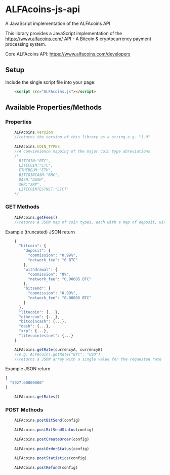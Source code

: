 # ALFAcoins-js-api
A JavaScript implementation of the ALFAcoins API

This library provides a JavaScript implementation of the https://www.alfacoins.com/ API - A Bitcoin & cryptocurrency payment processing system.

Core ALFAcoins API: https://www.alfacoins.com/developers


## Setup

Include the single script file into your page:

```html
    <script src="ALFAcoins.js"></script>
```

## Available Properties/Methods

### Properties

```javascript
    ALFAcoins.version
    //returns the version of this library as a string e.g. "1.0"
    
    ALFAcoins.COIN_TYPES
    //A convienience mapping of the major coin type abreviations
    /*
      BITCOIN:"BTC",
      LITECOIN:"LTC",
      ETHEREUM:"ETH",
      BITCOINCASH:"BHC",
      DASH:"DASH",
      XRP:"XRP",
      LITECOINTESTNET:"LTCT"
    */
```

### GET Methods

```javascript
    ALFAcoins.getFees()
    //returns a JSON map of coin types, each with a map of deposit, withdrawal, and bitsend comissions/fees:
```

Example (truncated) JSON return

```javascript
    {
      "bitcoin": {
        "deposit": {
          "commission": "0.99%",
          "network_fee": "0 BTC"
        },
        "withdrawal": {
          "commission": "0%",
          "network_fee": "0.00005 BTC"
        },
        "bitsend": {
          "commission": "0.99%",
          "network_fee": "0.00005 BTC"
        }
      },
      "litecoin": {...},
      "ethereum": {...},
      "bitcoincash": {...},
      "dash": {...},
      "xrp": {...},
      "litecointestnet": {...}
    }
```

```javascript
    ALFAcoins.getRate(currencyA, currencyB)
    //e.g. ALFAcoins.getRate("BTC", "USD")
    //returns a JSON array with a single value for the requested rate
```

Example JSON return

```javascript
[
  "3927.60000000"
]
```

```javascript
    ALFAcoins.getRates()
```

### POST Methods

```javascript
    ALFAcoins.postBitSend(config)
    
    ALFAcoins.postBitSendStatus(config)
    
    ALFAcoins.postCreateOrder(config)
    
    ALFAcoins.postOrderStatus(config)
    
    ALFAcoins.postStatistics(config)
    
    ALFACoins.postRefund(config)
```

